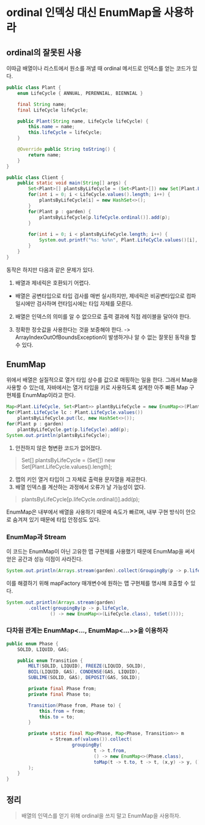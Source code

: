 # ordinal 인덱싱 대신 EnumMap을 사용하라

## ordinal의 잘못된 사용
이따금 배열이나 리스트에서 원소를 꺼낼 때 ordinal 메서드로 인덱스를 얻는 코드가 있다. 

~~~java
public class Plant {
    enum LifeCycle { ANNUAL, PERENNIAL, BIENNIAL }

    final String name;
    final LifeCycle lifeCycle;

    public Plant(String name, LifeCycle lifeCycle) {
        this.name = name;
        this.lifeCycle = lifeCycle;
    }

    @Override public String toString() {
        return name;
    }
}

public class Client {
    public static void main(String[] args) {
        Set<Plant>[] plantsByLifeCycle = (Set<Plant>[]) new Set[Plant.LifeCycle.values().length];
        for(int i = 0; i < LifeCycle.values().length; i++) {
            plantsByLifeCycle[i] = new HashSet<>();
        }
        for(Plant p : garden) {
            plantsByLifeCycle[p.lifeCycle.ordinal()].add(p);
        }
        
        for(int i = 0; i < plantsByLifeCycle.length; i++) {
            System.out.printf("%s: %s%n", Plant.LifeCyCle.values()[i], plantsByLifeCycle[i]); 
        }
    }
}
~~~

동작은 하지만 다음과 같은 문제가 있다.
1. 배열과 제네릭은 호환되기 어렵다.
 - 배열은 공변타입으로 타입 검사를 매번 실시하지만, 제네릭은 비공변타입으로 컴파일시에만 검사하며 런타임시에는 타입 자체를 모른다.

2. 배열은 인덱스의 의미를 알 수 없으므로 출력 결과에 직접 레이블을 달아야 한다.

3. 정확한 정숫값을 사용한다는 것을 보증해야 한다. 
 -> ArrayIndexOutOfBoundsException이 발생하거나 알 수 없는 잘못된 동작을 할 수 있다. 

## EnumMap
   위에서 배열은 실질적으로 열거 타입 상수를 값으로 매핑하는 일을 한다. 그래서 Map을 사용할 수 있는데, 자바에서는 열거 타입을 키로 사용하도록 설계한
아주 빠른 Map 구현체를 EnumMap이라고 한다.
~~~java
Map<Plant.LifeCycle, Set<Plant>> plantByLifeCycle = new EnumMap<>(Plant.LifeCycle.clss);
for(Plant.LifeCycle lc : Plant.LifeCycle.values()) 
    plantsByLifeCycle.put(lc, new HashSet<>());
for(Plant p : garden) 
    plantByLifeCycle.get(p.lifeCycle).add(p);
System.out.println(plantsByLifeCycle);
~~~

1. 안전하지 않은 형변환 코드가 없어졌다.
 >  Set<Plant>[] plantsByLifeCycle = (Set<Plant>[]) new Set[Plant.LifeCycle.values().length];

2. 맵의 키인 열거 타입이 그 자체로 출력용 문자열을 제공한다. 
3. 배열 인덱스를 계산하는 과정에서 오류가 날 가능성이 없다.
 > plantsByLifeCycle[p.lifeCycle.ordinal()].add(p);


EnumMap은 내부에서 배열을 사용하기 때문에 속도가 빠르며, 내부 구현 방식이 안으로 숨겨져 있기 때문에 타입 안정성도 있다.

### EnumMap과 Stream
이 코드는 EnumMap이 아닌 고유한 맵 구현체를 사용했기 때문에 EnumMap을 써서 얻은 공간과 성능 이점이 사라진다.
~~~java
System.out.println(Arrays.stream(garden).collect(GroupingBy(p -> p.lifeCycle)));
~~~

이를 해결하기 위해 mapFactory 매개변수에 원하는 맵 구현체를 명시해 호출할 수 있다.
~~~java
System.out.println(Arrays.stream(garden)
        .collect(groupingBy(p -> p.lifeCycle,
                () -> new EnumMap<>(LifeCycle.class), toSet())));
~~~

### 다차원 관계는 EnumMap<..., EnumMap<...>>을 이용하자
~~~java
public enum Phase {
    SOLID, LIQUID, GAS;

    public enum Transition {
        MELT(SOLID, LIQUID), FREEZE(LIQUID, SOLID),
        BOIL(LIQUID, GAS), CONDENSE(GAS, LIQUID),
        SUBLIME(SOLID, GAS), DEPOSIT(GAS, SOLID);

        private final Phase from;
        private final Phase to;

        Transition(Phase from, Phase to) {
            this.from = from;
            this.to = to;
        }

        private static final Map<Phase, Map<Phase, Transition>> m
                = Stream.of(values()).collect(
                        groupingBy(
                                t -> t.from,
                                () -> new EnumMap<>(Phase.class),
                                toMap(t -> t.to, t -> t, (x,y) -> y, () -> new EnumMap<>(Phase.class)))
        );
    }
}
~~~

## 정리
 > 배열의 인덱스를 얻기 위해 ordinal을 쓰지 말고 EnumMap을 사용하자.